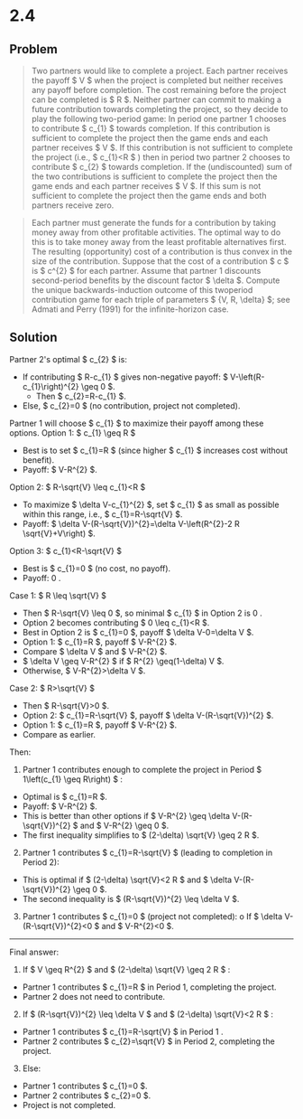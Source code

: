 # 2.4

## Problem 

> Two partners would like to complete a project. Each partner receives the payoff $ V $ when the project is completed but neither receives any payoff before completion. The cost remaining before the project can be completed is $ R $. Neither partner can commit to making a future contribution towards completing the project, so they decide to play the following two-period game: In period one partner 1 chooses to contribute $ c_{1} $ towards completion. If this contribution is sufficient to complete the project then the game ends and each partner receives $ V $. If this contribution is not sufficient to complete the project (i.e., $ c_{1}<R $ ) then in period two partner 2 chooses to contribute $ c_{2} $ towards completion. If the (undiscounted) sum of the two contributions is sufficient to complete the project then the game ends and each partner receives $ V $. If this sum is not sufficient to complete the project then the game ends and both partners receive zero.

> Each partner must generate the funds for a contribution by taking money away from other profitable activities. The optimal way to do this is to take money away from the least profitable alternatives first. The resulting (opportunity) cost of a contribution is thus convex in the size of the contribution. Suppose that the cost of a contribution $ c $ is $ c^{2} $ for each partner. Assume that partner 1 discounts second-period benefits by the discount factor $ \delta $. Compute the unique backwards-induction outcome of this twoperiod contribution game for each triple of parameters $ \{V, R, \delta\} $; see Admati and Perry (1991) for the infinite-horizon case.

## Solution 

Partner 2's optimal $ c_{2} $ is:
- If contributing $ R-c_{1} $ gives non-negative payoff: $ V-\left(R-c_{1}\right)^{2} \geq 0 $.
  - Then $ c_{2}=R-c_{1} $.
- Else, $ c_{2}=0 $ (no contribution, project not completed).

Partner 1 will choose $ c_{1} $ to maximize their payoff among these options.
Option 1: $ c_{1} \geq R $
- Best is to set $ c_{1}=R $ (since higher $ c_{1} $ increases cost without benefit).
- Payoff: $ V-R^{2} $.

Option 2: $ R-\sqrt{V} \leq c_{1}<R $
- To maximize $ \delta V-c_{1}^{2} $, set $ c_{1} $ as small as possible within this range, i.e., $ c_{1}=R-\sqrt{V} $.
- Payoff: $ \delta V-(R-\sqrt{V})^{2}=\delta V-\left(R^{2}-2 R \sqrt{V}+V\right) $.

Option 3: $ c_{1}<R-\sqrt{V} $
- Best is $ c_{1}=0 $ (no cost, no payoff).
- Payoff: 0 .

Case 1: $ R \leq \sqrt{V} $
- Then $ R-\sqrt{V} \leq 0 $, so minimal $ c_{1} $ in Option 2 is 0 .
- Option 2 becomes contributing $ 0 \leq c_{1}<R $.
- Best in Option 2 is $ c_{1}=0 $, payoff $ \delta V-0=\delta V $.
- Option 1: $ c_{1}=R $, payoff $ V-R^{2} $.
- Compare $ \delta V $ and $ V-R^{2} $.
- $ \delta V \geq V-R^{2} $ if $ R^{2} \geq(1-\delta) V $.
- Otherwise, $ V-R^{2}>\delta V $.

Case 2: $ R>\sqrt{V} $
- Then $ R-\sqrt{V}>0 $.
- Option 2: $ c_{1}=R-\sqrt{V} $, payoff $ \delta V-(R-\sqrt{V})^{2} $.
- Option 1: $ c_{1}=R $, payoff $ V-R^{2} $.
- Compare as earlier.

Then:

1. Partner 1 contributes enough to complete the project in Period $ 1\left(c_{1} \geq R\right) $ :
- Optimal is $ c_{1}=R $.
- Payoff: $ V-R^{2} $.
- This is better than other options if $ V-R^{2} \geq \delta V-(R-\sqrt{V})^{2} $ and $ V-R^{2} \geq 0 $.
- The first inequality simplifies to $ (2-\delta) \sqrt{V} \geq 2 R $.
2. Partner 1 contributes $ c_{1}=R-\sqrt{V} $ (leading to completion in Period 2):
- This is optimal if $ (2-\delta) \sqrt{V}<2 R $ and $ \delta V-(R-\sqrt{V})^{2} \geq 0 $.
- The second inequality is $ (R-\sqrt{V})^{2} \leq \delta V $.
3. Partner 1 contributes $ c_{1}=0 $ (project not completed):
o If $ \delta V-(R-\sqrt{V})^{2}<0 $ and $ V-R^{2}<0 $.

---

Final answer:

1. If $ V \geq R^{2} $ and $ (2-\delta) \sqrt{V} \geq 2 R $ :
- Partner 1 contributes $ c_{1}=R $ in Period 1, completing the project.
- Partner 2 does not need to contribute.
2. If $ (R-\sqrt{V})^{2} \leq \delta V $ and $ (2-\delta) \sqrt{V}<2 R $ :
- Partner 1 contributes $ c_{1}=R-\sqrt{V} $ in Period 1 .
- Partner 2 contributes $ c_{2}=\sqrt{V} $ in Period 2, completing the project.
3. Else:
- Partner 1 contributes $ c_{1}=0 $.
- Partner 2 contributes $ c_{2}=0 $.
- Project is not completed.